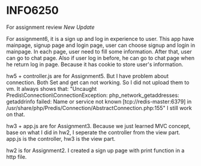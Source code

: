 # INFO6250
For assignment review
*New Update*

For assignment6, it is a sign up and log in experience to user. This app have mainpage, signup page and login page, user can choose signup and login in mainpage. In each page, user need to fill some information. After that, user can go to chat page. Also if user log in before, he can go to chat page when he return log in page. Because it has cookie to store user's information. 



hw5 + controller.js are for Assignment5. But I have problem about connection. Both Set and get can not working. So I did not upload them to vm. It always shows that: 
"Uncaught Predis\Connection\ConnectionException: php_network_getaddresses: getaddrinfo failed: Name or service not known [tcp://redis-master:6379] in /usr/share/php/Predis/Connection/AbstractConnection.php:155" 
I still work on that.

hw3 + app.js are for Assignment3. Because we just learned MVC concept, base on what I did in hw2, I seperate the controller from the view part. app.js is the controller, hw3 is the view part.

hw2 is for Assignment2. I created a sign up page with print function in a http file.
